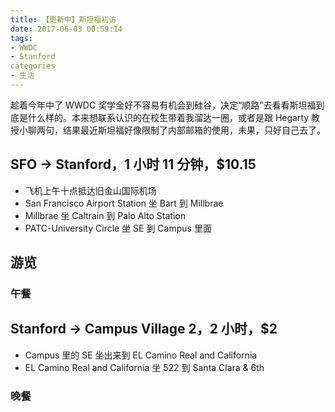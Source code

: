 ```yaml
---
title: 【更新中】斯坦福初访
date: 2017-06-03 00:59:14
tags:
- WWDC
- Stanford
categories
- 生活
---
```


趁着今年中了 WWDC 奖学金好不容易有机会到硅谷，决定“顺路”去看看斯坦福到底是什么样的。本来想联系认识的在校生带着我溜达一圈，或者是跟 Hegarty 教授小聊两句，结果最近斯坦福好像限制了内部邮箱的使用，未果，只好自己去了。

<!-- more -->

## SFO -> Stanford，1 小时 11 分钟，$10.15

- 飞机上午十点抵达旧金山国际机场
- San Francisco Airport Station 坐 Bart 到 Millbrae
- Millbrae 坐 Caltrain 到 Palo Alto Station
- PATC-University Circle 坐 SE 到 Campus 里面

## 游览

### 午餐

## Stanford -> Campus Village 2，2 小时，$2

- Campus 里的 SE 坐出来到 EL Camino Real and California
- EL Camino Real and California 坐 522 到 Santa Clara & 6th

### 晚餐
